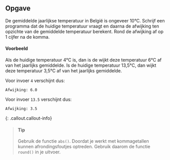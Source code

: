 ## Opgave
De gemiddelde jaarlijkse temperatuur in België is ongeveer 10°C. Schrijf een programma dat de huidige temperatuur vraagt en daarna de afwijking ten opzichte van de gemiddelde temperatuur berekent. Rond de afwijking af op 1 cijfer na de komma.

#### Voorbeeld
Als de huidige temperatuur 4°C is, dan is de wijkt deze temperatuur 6°C af van het jaarlijks gemiddelde. Is de huidige temperatuur 13,5°C, dan wijkt deze temperatuur 3,5°C af van het jaarlijks gemiddelde.

Voor invoer `4` verschijnt dus:
```
Afwijking: 6.0
```

Voor invoer `13.5` verschijnt dus:
```
Afwijking: 3.5
```

{: .callout.callout-info}
> #### Tip
> Gebruik de functie `abs()`. Doordat je werkt met kommagetallen kunnen afrondingsfoutjes optreden. Gebruik daarom de functie `round()` in je uitvoer.